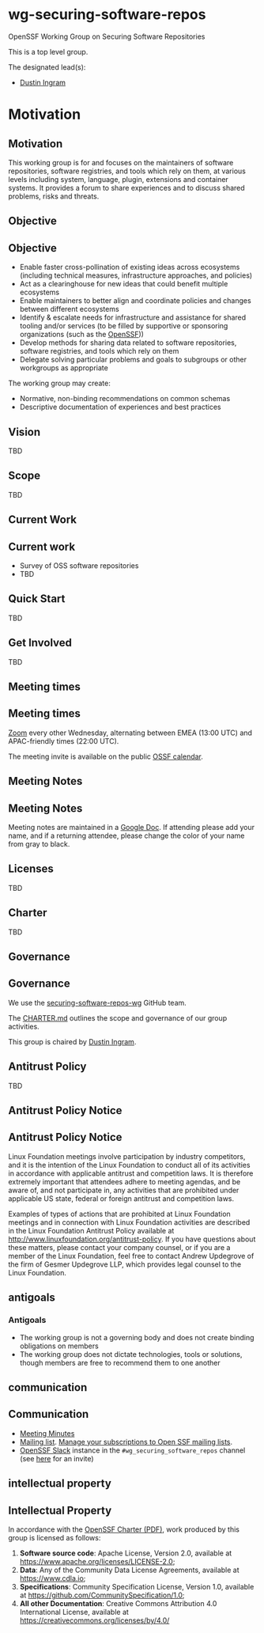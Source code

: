 # wg-securing-software-repos

OpenSSF Working Group on Securing Software Repositories

This is a top level group.


The designated lead(s):
- [Dustin Ingram](https://github.com/di)

# Motivation

## Motivation

This working group is for and focuses on the maintainers of software repositories, software registries, and tools which rely on them, at various levels including system, language, plugin, extensions and container systems. It provides a forum to share experiences and to discuss shared problems, risks and threats.

## Objective

## Objective

* Enable faster cross-pollination of existing ideas across ecosystems (including technical measures, infrastructure approaches, and policies)
* Act as a clearinghouse for new ideas that could benefit multiple ecosystems
* Enable maintainers to better align and coordinate policies and changes between different ecosystems
* Identify & escalate needs for infrastructure and assistance for shared tooling and/or services (to be filled by supportive or sponsoring organizations (such as the [OpenSSF](https://www.openssf.org/)))
* Develop methods for sharing data related to software repositories, software registries, and tools which rely on them
* Delegate solving particular problems and goals to subgroups or other workgroups as appropriate

The working group may create:

* Normative, non-binding recommendations on common schemas
* Descriptive documentation of experiences and best practices

## Vision

TBD

## Scope

TBD

## Current Work

## Current work

* Survey of OSS software repositories
* TBD

## Quick Start

TBD

## Get Involved

TBD

## Meeting times

## Meeting times

[Zoom](https://zoom.us/j/94941582286?pwd=SjdwZmY1eit6RlhiS1RsLzBZK3pVdz09) every other Wednesday, alternating between EMEA (13:00 UTC) and APAC-friendly times (22:00 UTC).

The meeting invite is available on the public [OSSF calendar](https://calendar.google.com/calendar?cid=czYzdm9lZmhwNWk5cGZsdGI1cTY3bmdwZXNAZ3JvdXAuY2FsZW5kYXIuZ29vZ2xlLmNvbQ).

## Meeting Notes

## Meeting Notes

Meeting notes are maintained in a [Google Doc](https://docs.google.com/document/d/1-f6m442MHg9hktrbcp-4sM9GbZC3HLTpZPpxMXjMCp4/edit). If attending please add your name, and if a returning attendee, please change the color of your name from gray to black.

## Licenses

TBD

## Charter

TBD

## Governance

## Governance

We use the [securing-software-repos-wg](https://github.com/orgs/ossf/teams/securing-software-repos-wg) GitHub team.

The [CHARTER.md](https://github.com/ossf/wg-securing-software-repos/blob/main/CHARTER.md) outlines the scope and governance of our group activities.

This group is chaired by [Dustin Ingram](https://github.com/di).

## Antitrust Policy

TBD

## Antitrust Policy Notice

## Antitrust Policy Notice

Linux Foundation meetings involve participation by industry competitors, and it is the intention of the Linux Foundation to conduct all of its activities in accordance with applicable antitrust and competition laws. It is therefore extremely important that attendees adhere to meeting agendas, and be aware of, and not participate in, any activities that are prohibited under applicable US state, federal or foreign antitrust and competition laws.

Examples of types of actions that are prohibited at Linux Foundation meetings and in connection with Linux Foundation activities are described in the Linux Foundation Antitrust Policy available at <http://www.linuxfoundation.org/antitrust-policy>. If you have questions about these matters, please contact your company counsel, or if you are a member of the Linux Foundation, feel free to contact Andrew Updegrove of the firm of Gesmer Updegrove LLP, which provides legal counsel to the Linux Foundation.

## antigoals

### Antigoals

* The working group is not a governing body and does not create binding obligations on members
* The working group does not dictate technologies, tools or solutions, though members are free to recommend them to one another

## communication

## Communication

* [Meeting Minutes](https://docs.google.com/document/d/1-f6m442MHg9hktrbcp-4sM9GbZC3HLTpZPpxMXjMCp4/edit)
* [Mailing list](https://lists.openssf.org/g/openssf-wg-securing-software-repos). [Manage your subscriptions to Open SSF mailing lists](https://lists.openssf.org/g/main/subgroups).
* [OpenSSF Slack](https://openssf.slack.com/archives/C034CBLMQ9G) instance in the `#wg_securing_software_repos` channel (see [here](https://openssf.slack.com/join/shared_invite/zt-xoktwsef-VzM~b22G2gfT_~4woTTsQA#/shared-invite/email) for an invite)

## intellectual property

## Intellectual Property

In accordance with the [OpenSSF Charter (PDF)](https://charter.openssf.org/), work produced by this group is licensed as follows:

1. **Software source code**: Apache License, Version 2.0, available at https://www.apache.org/licenses/LICENSE-2.0;
2. **Data**: Any of the Community Data License Agreements, available at https://www.cdla.io;
3. **Specifications**: Community Specification License, Version 1.0, available at https://github.com/CommunitySpecification/1.0;
4. **All other Documentation**: Creative Commons Attribution 4.0 International License, available at https://creativecommons.org/licenses/by/4.0/